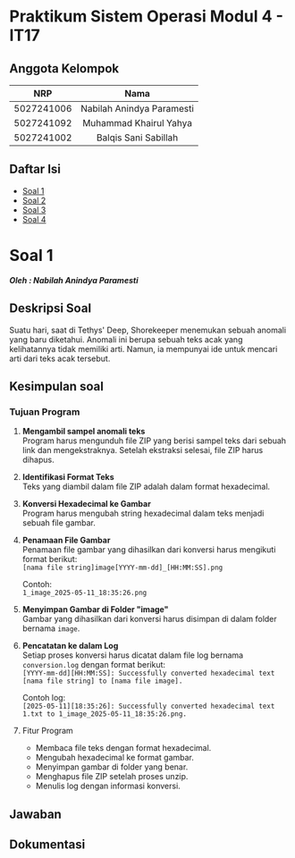 # Praktikum Sistem Operasi Modul 4 - IT17

## Anggota Kelompok

| NRP        | Nama                            |
|:----------:|:-------------------------------:|
| 5027241006 | Nabilah Anindya Paramesti       |
| 5027241092 | Muhammad Khairul Yahya          |
| 5027241002 | Balqis Sani Sabillah            |


## Daftar Isi

- [Soal 1](#soal-1)
- [Soal 2](#soal-2)
- [Soal 3](#soal-3)
- [Soal 4](#soal-4)

# Soal 1
_**Oleh : Nabilah Anindya Paramesti**_

## Deskripsi Soal
Suatu hari, saat di Tethys' Deep, Shorekeeper menemukan sebuah anomali yang baru diketahui. Anomali ini berupa sebuah teks acak yang kelihatannya tidak memiliki arti. Namun, ia mempunyai ide untuk mencari arti dari teks acak tersebut.

## Kesimpulan soal
### Tujuan Program
1. **Mengambil sampel anomali teks**  
   Program harus mengunduh file ZIP yang berisi sampel teks dari sebuah link dan mengekstraknya. Setelah ekstraksi selesai, file ZIP harus dihapus.

2. **Identifikasi Format Teks**  
   Teks yang diambil dalam file ZIP adalah dalam format hexadecimal.

3. **Konversi Hexadecimal ke Gambar**  
   Program harus mengubah string hexadecimal dalam teks menjadi sebuah file gambar.

4. **Penamaan File Gambar**  
   Penamaan file gambar yang dihasilkan dari konversi harus mengikuti format berikut:  
   `[nama file string]image[YYYY-mm-dd]_[HH:MM:SS].png`

   Contoh:  
    `1_image_2025-05-11_18:35:26.png`

5. **Menyimpan Gambar di Folder "image"**  
    Gambar yang dihasilkan dari konversi harus disimpan di dalam folder bernama `image`.

6. **Pencatatan ke dalam Log**  
    Setiap proses konversi harus dicatat dalam file log bernama `conversion.log` dengan format berikut:  
    `[YYYY-mm-dd][HH:MM:SS]: Successfully converted hexadecimal text [nama file string] to [nama file image].`

    Contoh log:  
    `[2025-05-11][18:35:26]: Successfully converted hexadecimal text 1.txt to 1_image_2025-05-11_18:35:26.png.`


7.  Fitur Program
    - Membaca file teks dengan format hexadecimal.
    - Mengubah hexadecimal ke format gambar.
    - Menyimpan gambar di folder yang benar.
    - Menghapus file ZIP setelah proses unzip.
    - Menulis log dengan informasi konversi.


## Jawaban

## Dokumentasi
